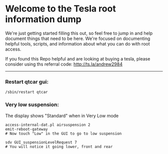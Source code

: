 # Welcome to the Tesla root information dump

We're just getting started filling this out, so feel free to jump in and help document things that need to be here. We're focused on documenting helpful tools, scripts, and information about what you can do with root access. 

If you found this Repo helpful and are looking at buying a tesla, please consider using ths referral code: http://ts.la/andrew2984

---

### Restart qtcar gui:

`/sbin/restart qtcar`

### Very low suspension:

The display shows "Standard" when in Very Low mode

```
access-internal-dat.pl airsuspension 2
emit-reboot-gateway
# Now touch "Low" in the GUI to go to low suspension

sdv GUI_suspensionLevelRequest 7
# You will notice it going lower, front and rear
```

